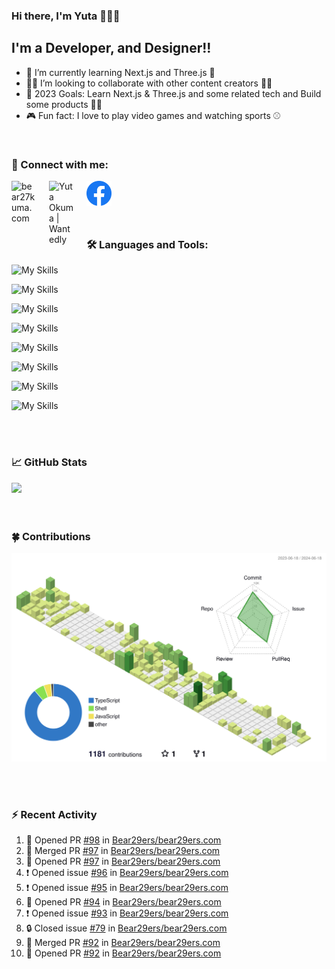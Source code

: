 ### Hi there, I'm Yuta 🤟🏻🐻

## I'm a Developer, and Designer!!

- 🌱 I’m currently learning Next.js and Three.js 🤣
- 👬🏻 I’m looking to collaborate with other content creators 👋🏻
- 🥅 2023 Goals: Learn Next.js & Three.js and some related tech and Build some products 💪🏻
- 🎮 Fun fact: I love to play video games and watching sports ⚾️

<br />

### :wave: Connect with me:

[<img align="left" alt="bear27kuma.com" width="40px" src="https://user-images.githubusercontent.com/39920490/156489586-f125813b-e344-46d6-9306-f5786684b976.jpg" style="margin-right: 20px;" />](https://bear29ers.github.io/)
[<img align="left" alt="Yuta Okuma | Wantedly" width="40px" src="https://user-images.githubusercontent.com/39920490/156489528-fdc520d6-10f1-43b6-8bf8-fadf8dcf1a90.jpg" style="margin-right: 20px;" />](https://www.wantedly.com/id/yuta_okuma_b)
[<img align="left" alt="Yuta Okuma | Facebook" width="40px" src="https://github.com/github/explore/blob/main/topics/facebook/facebook.png?raw=true" style="margin-right: 20px;" />](https://www.facebook.com/kumakuma1129/)

[//]: # '[<img align="left" alt="Yuta Okuma | Instagram" width="40px" src="https://github.com/github/explore/blob/main/topics/instagram/instagram.png?raw=true" />](https://www.instagram.com/bear_27earl/)'

<br />
<br />
<br />
<br />

### :hammer_and_wrench: Languages and Tools:

![My Skills](https://skillicons.dev/icons?i=html,css,sass,tailwind,bootstrap,js,ts)

![My Skills](https://skillicons.dev/icons?i=jquery,threejs,react,emotion,styledcomponents,materialui,nextjs)

![My Skills](https://skillicons.dev/icons?i=vercel,vue,nuxt,vite,nodejs,express,jest)

![My Skills](https://skillicons.dev/icons?i=regex,webpack,babel,php,laravel,mysql,sqlite)

![My Skills](https://skillicons.dev/icons?i=docker,git,github,githubactions,aws,gcp,firebase)

![My Skills](https://skillicons.dev/icons?i=vim,neovim,linux,bash,lua,markdown,svg)

![My Skills](https://skillicons.dev/icons?i=idea,vscode,atom,figma,xd,ps,ai)

![My Skills](https://skillicons.dev/icons?i=pr,ae,postman,sentry,codepen,stackoverflow,discord)

<br />
<br />

### :chart_with_upwards_trend: GitHub Stats

<div style="display: flex;">
    <a href="https://github.com/Bear29ers">
        <img height="220px;" src="https://github-readme-stats-bear29ers.vercel.app/api?username=Bear29ers&show_icons=true&theme=bear">
    </a>
</div>

<br />
<br />

### :four_leaf_clover: Contributions

![](./profile-3d-contrib/profile-green-animate.svg)

<br />
<br />

### :zap: Recent Activity

<!--START_SECTION:activity-->

1. 💪 Opened PR [#98](https://github.com/Bear29ers/bear29ers.com/pull/98) in [Bear29ers/bear29ers.com](https://github.com/Bear29ers/bear29ers.com)
2. 🎉 Merged PR [#97](https://github.com/Bear29ers/bear29ers.com/pull/97) in [Bear29ers/bear29ers.com](https://github.com/Bear29ers/bear29ers.com)
3. 💪 Opened PR [#97](https://github.com/Bear29ers/bear29ers.com/pull/97) in [Bear29ers/bear29ers.com](https://github.com/Bear29ers/bear29ers.com)
4. ❗ Opened issue [#96](https://github.com/Bear29ers/bear29ers.com/issues/96) in [Bear29ers/bear29ers.com](https://github.com/Bear29ers/bear29ers.com)
5. ❗ Opened issue [#95](https://github.com/Bear29ers/bear29ers.com/issues/95) in [Bear29ers/bear29ers.com](https://github.com/Bear29ers/bear29ers.com)
6. 💪 Opened PR [#94](https://github.com/Bear29ers/bear29ers.com/pull/94) in [Bear29ers/bear29ers.com](https://github.com/Bear29ers/bear29ers.com)
7. ❗ Opened issue [#93](https://github.com/Bear29ers/bear29ers.com/issues/93) in [Bear29ers/bear29ers.com](https://github.com/Bear29ers/bear29ers.com)
8. 🔒 Closed issue [#79](https://github.com/Bear29ers/bear29ers.com/issues/79) in [Bear29ers/bear29ers.com](https://github.com/Bear29ers/bear29ers.com)
9. 🎉 Merged PR [#92](https://github.com/Bear29ers/bear29ers.com/pull/92) in [Bear29ers/bear29ers.com](https://github.com/Bear29ers/bear29ers.com)
10. 💪 Opened PR [#92](https://github.com/Bear29ers/bear29ers.com/pull/92) in [Bear29ers/bear29ers.com](https://github.com/Bear29ers/bear29ers.com)

<!--END_SECTION:activity-->
